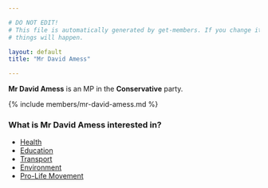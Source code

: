 ```yaml
---

# DO NOT EDIT!
# This file is automatically generated by get-members. If you change it, bad
# things will happen.

layout: default
title: "Mr David Amess"

---
```


**Mr David Amess** is an MP in the **Conservative** party.

{% include members/mr-david-amess.md %}

### What is Mr David Amess interested in?


* [Health](/interests/health.html)
* [Education](/interests/education.html)
* [Transport](/interests/transport.html)
* [Environment](/interests/environment.html)
* [Pro-Life Movement](/interests/pro-life-movement.html)
